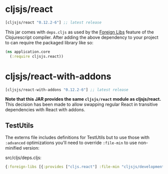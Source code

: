 # cljsjs/react

```clojure
[cljsjs/react "0.12.2-6"] ;; latest release
```

This jar comes with `deps.cljs` as used by the [Foreign Libs][flibs] feature
of the Clojurescript compiler. After adding the above dependency to your project
to can require the packaged library like so:

```clojure
(ns application.core
  (:require cljsjs.react))
```

# cljsjs/react-with-addons

```clojure
[cljsjs/react-with-addons "0.12.2-6"] ;; latest release
```

**Note that this JAR provides the same `cljsjs/react` module as
cljsjs/react.** This decision has been made to allow swapping regular
React in transitive dependencies with React with addons.

## TestUtils

The externs file includes definitions for TestUtils but to use those with `:advanced`
optimizations you'll need to override `:file-min` to use non-minified version:

src/cljs/deps.cljs:
```clj
{:foreign-libs [{:provides ["cljs.react"] :file-min "cljsjs/development/react-with-addons.inc.js"}}
```

[flibs]: https://github.com/clojure/clojurescript/wiki/Foreign-Dependencies
